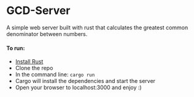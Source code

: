 # GCD-Server

A simple web server built with rust that calculates the greatest common denominator between numbers.

#### To run:

* [Install Rust](https://rustup.rs/)
* Clone the repo
* In the command line: `cargo run`
* Cargo will install the dependencies and start the server
* Open your browser to localhost:3000 and enjoy :)
